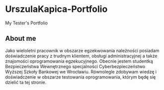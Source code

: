 # UrszulaKapica-Portfolio

My Tester's Portfolio

## About me

Jako wieloletni pracownik w obszarze egzekwowania należności posiadam doświadczenie pracy z trudnym klientem, obsługi administracyjnej a także znajomości oprogramowania egzekucyjnego. Obecnie jestem studentką Bezpieczeństwa Wewnętrznego specjalności Cyberbezpieczeństwo Wyższej Szkoły Bankowej we Wrocławiu. Równolegle zdobywam wiedzę i doświadczenie w obszarze testowania oprogramowania, którym będę się dzielić ta tej stronie.
